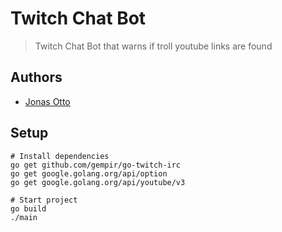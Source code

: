 # Twitch Chat Bot

> Twitch Chat Bot that warns if troll youtube links are found

## Authors
 
 - [Jonas Otto](https://github.com/ottojo)

## Setup

``` golang
# Install dependencies
go get github.com/gempir/go-twitch-irc
go get google.golang.org/api/option
go get google.golang.org/api/youtube/v3

# Start project
go build
./main
```
